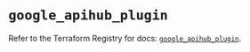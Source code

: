 # `google_apihub_plugin`

Refer to the Terraform Registry for docs: [`google_apihub_plugin`](https://registry.terraform.io/providers/hashicorp/google/6.44.0/docs/resources/apihub_plugin).

